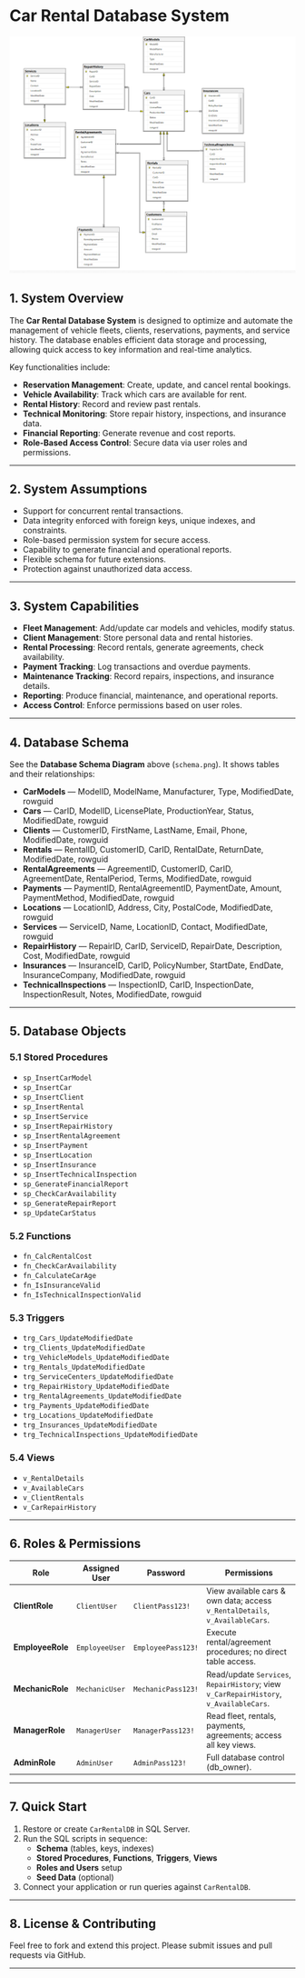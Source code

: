 # Car Rental Database System

![Database Schema Diagram](schema.png)

## 1. System Overview

The **Car Rental Database System** is designed to optimize and automate the management of vehicle fleets, clients, reservations, payments, and service history. The database enables efficient data storage and processing, allowing quick access to key information and real-time analytics.

Key functionalities include:
- **Reservation Management**: Create, update, and cancel rental bookings.
- **Vehicle Availability**: Track which cars are available for rent.
- **Rental History**: Record and review past rentals.
- **Technical Monitoring**: Store repair history, inspections, and insurance data.
- **Financial Reporting**: Generate revenue and cost reports.
- **Role-Based Access Control**: Secure data via user roles and permissions.

---

## 2. System Assumptions

- Support for concurrent rental transactions.
- Data integrity enforced with foreign keys, unique indexes, and constraints.
- Role-based permission system for secure access.
- Capability to generate financial and operational reports.
- Flexible schema for future extensions.
- Protection against unauthorized data access.

---

## 3. System Capabilities

- **Fleet Management**: Add/update car models and vehicles, modify status.
- **Client Management**: Store personal data and rental histories.
- **Rental Processing**: Record rentals, generate agreements, check availability.
- **Payment Tracking**: Log transactions and overdue payments.
- **Maintenance Tracking**: Record repairs, inspections, and insurance details.
- **Reporting**: Produce financial, maintenance, and operational reports.
- **Access Control**: Enforce permissions based on user roles.

---

## 4. Database Schema

See the **Database Schema Diagram** above (`schema.png`). It shows tables and their relationships:

- **CarModels** — ModelID, ModelName, Manufacturer, Type, ModifiedDate, rowguid  
- **Cars** — CarID, ModelID, LicensePlate, ProductionYear, Status, ModifiedDate, rowguid  
- **Clients** — CustomerID, FirstName, LastName, Email, Phone, ModifiedDate, rowguid  
- **Rentals** — RentalID, CustomerID, CarID, RentalDate, ReturnDate, ModifiedDate, rowguid  
- **RentalAgreements** — AgreementID, CustomerID, CarID, AgreementDate, RentalPeriod, Terms, ModifiedDate, rowguid  
- **Payments** — PaymentID, RentalAgreementID, PaymentDate, Amount, PaymentMethod, ModifiedDate, rowguid  
- **Locations** — LocationID, Address, City, PostalCode, ModifiedDate, rowguid  
- **Services** — ServiceID, Name, LocationID, Contact, ModifiedDate, rowguid  
- **RepairHistory** — RepairID, CarID, ServiceID, RepairDate, Description, Cost, ModifiedDate, rowguid  
- **Insurances** — InsuranceID, CarID, PolicyNumber, StartDate, EndDate, InsuranceCompany, ModifiedDate, rowguid  
- **TechnicalInspections** — InspectionID, CarID, InspectionDate, InspectionResult, Notes, ModifiedDate, rowguid  

---

## 5. Database Objects

### 5.1 Stored Procedures
- `sp_InsertCarModel`
- `sp_InsertCar`
- `sp_InsertClient`
- `sp_InsertRental`
- `sp_InsertService`
- `sp_InsertRepairHistory`
- `sp_InsertRentalAgreement`
- `sp_InsertPayment`
- `sp_InsertLocation`
- `sp_InsertInsurance`
- `sp_InsertTechnicalInspection`
- `sp_GenerateFinancialReport`
- `sp_CheckCarAvailability`
- `sp_GenerateRepairReport`
- `sp_UpdateCarStatus`

### 5.2 Functions
- `fn_CalcRentalCost`
- `fn_CheckCarAvailability`
- `fn_CalculateCarAge`
- `fn_IsInsuranceValid`
- `fn_IsTechnicalInspectionValid`

### 5.3 Triggers
- `trg_Cars_UpdateModifiedDate`
- `trg_Clients_UpdateModifiedDate`
- `trg_VehicleModels_UpdateModifiedDate`
- `trg_Rentals_UpdateModifiedDate`
- `trg_ServiceCenters_UpdateModifiedDate`
- `trg_RepairHistory_UpdateModifiedDate`
- `trg_RentalAgreements_UpdateModifiedDate`
- `trg_Payments_UpdateModifiedDate`
- `trg_Locations_UpdateModifiedDate`
- `trg_Insurances_UpdateModifiedDate`
- `trg_TechnicalInspections_UpdateModifiedDate`

### 5.4 Views
- `v_RentalDetails`
- `v_AvailableCars`
- `v_ClientRentals`
- `v_CarRepairHistory`

---

## 6. Roles & Permissions

| Role           | Assigned User     | Password           | Permissions                                                                      |
| -------------- | ----------------- | ------------------ | -------------------------------------------------------------------------------- |
| **ClientRole** | `ClientUser`      | `ClientPass123!`   | View available cars & own data; access `v_RentalDetails`, `v_AvailableCars`.     |
| **EmployeeRole** | `EmployeeUser`  | `EmployeePass123!` | Execute rental/agreement procedures; no direct table access.                     |
| **MechanicRole** | `MechanicUser`  | `MechanicPass123!` | Read/update `Services`, `RepairHistory`; view `v_CarRepairHistory`, `v_AvailableCars`. |
| **ManagerRole** | `ManagerUser`     | `ManagerPass123!`  | Read fleet, rentals, payments, agreements; access all key views.                |
| **AdminRole**   | `AdminUser`       | `AdminPass123!`    | Full database control (db_owner).                                                |

---

## 7. Quick Start

1. Restore or create `CarRentalDB` in SQL Server.
2. Run the SQL scripts in sequence:
   - **Schema** (tables, keys, indexes)
   - **Stored Procedures**, **Functions**, **Triggers**, **Views**
   - **Roles and Users** setup
   - **Seed Data** (optional)
3. Connect your application or run queries against `CarRentalDB`.

---

## 8. License & Contributing

Feel free to fork and extend this project. Please submit issues and pull requests via GitHub.

---
